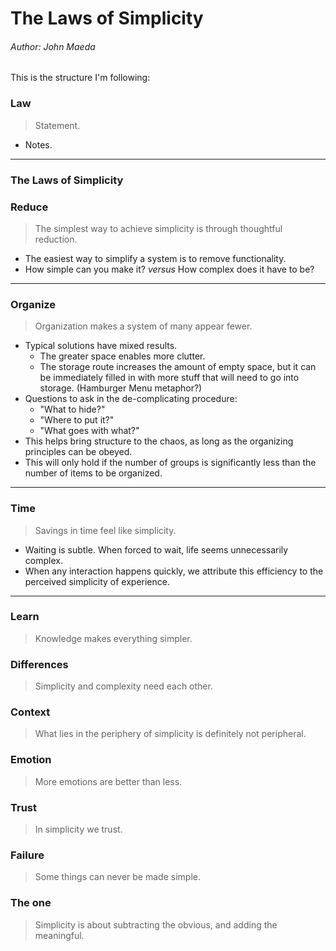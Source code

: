 # The Laws of Simplicity
###### Author: John Maeda

This is the structure I'm following:

### Law
> Statement.

- Notes.

---


### The Laws of Simplicity


### Reduce
> The simplest way to achieve simplicity is through thoughtful reduction.

- The easiest way to simplify a system is to remove functionality.
- How simple can you make it? _versus_ How complex does it have to be?

---

### Organize
> Organization makes a system of many appear fewer.

- Typical solutions have mixed results.
  - The greater space enables more clutter.
  - The storage route increases the amount of empty space, but it can be immediately filled in with more stuff that will need to go into storage. (Hamburger Menu metaphor?)
- Questions to ask in the de-complicating procedure:
  - "What to hide?"
  - "Where to put it?"
  - "What goes with what?"
- This helps bring structure to the chaos, as long as the organizing principles can be obeyed.
- This will only hold if the number of groups is significantly less than the number of items to be organized.

---

### Time
> Savings in time feel like simplicity.

- Waiting is subtle. When forced to wait, life seems unnecessarily complex.
- When any interaction happens quickly, we attribute this efficiency to the perceived simplicity of experience.

---

### Learn
> Knowledge makes everything simpler.




### Differences
> Simplicity and complexity need each other.

### Context
> What lies in the periphery of simplicity is definitely not peripheral.

### Emotion
> More emotions are better than less.

### Trust
> In simplicity we trust.

### Failure
> Some things can never be made simple.

### The one
> Simplicity is about subtracting the obvious, and adding the meaningful.